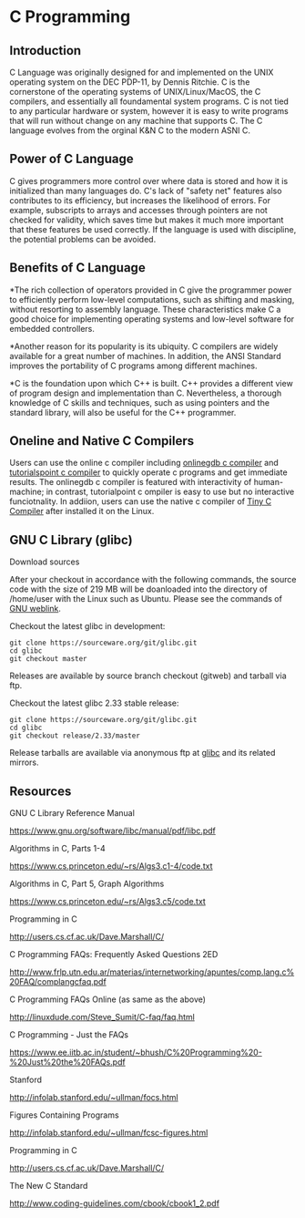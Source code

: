 # C Programming 

## Introduction

C Language was originally designed for and implemented on the UNIX operating system on the DEC PDP-11, by Dennis Ritchie. C is the cornerstone of the operating systems of UNIX/Linux/MacOS, the C compilers, and essentially all foundamental system programs. C is not tied to any particular hardware or system, however it is easy to write programs that will run without change on any machine that supports C. The C language evolves from the orginal K&N C to the modern ASNI C. 

## Power of C Language

C gives programmers more control over where data is stored and how it is initialized than many languages do. C's lack of "safety net" features also contributes to its efficiency, but increases the likelihood of errors. For example, subscripts to arrays and accesses through pointers are not checked for validity, which saves time but makes it much more important that these features be used correctly. If the language is used with discipline, the potential problems can be avoided. 

## Benefits of C Language 

*The rich collection of operators provided in C give the programmer power to efficiently perform low-level computations, such as shifting and masking, without resorting to assembly language. These characteristics make C a good choice for implementing operating systems and low-level software for embedded controllers.

*Another reason for its popularity is its ubiquity. C compilers are widely available for a great number of machines. In addition, the ANSI Standard improves the portability of C programs among different machines.

*C is the foundation upon which C++ is built. C++ provides a different view of program design and implementation than C. Nevertheless, a thorough knowledge of C skills and techniques, such as using pointers and the standard library, will also be useful for the C++ programmer. 

## Oneline and Native C Compilers 

Users can use the online c compiler including [onlinegdb c compiler](https://www.onlinegdb.com/online_c_compiler) and [tutorialspoint c compiler](https://www.tutorialspoint.com/compile_c_online.php) to quickly operate c programs and get immediate results. The onlinegdb c compiler is featured with interactivity of human-machine; in contrast, tutorialpoint c ompiler is easy to use but no interactive funciotnality. In addiion, users can use the native c compiler of [Tiny C Compiler](https://bellard.org/tcc/) after installed it on the Linux. 

## GNU C Library (glibc)

Download sources 

After your checkout in accordance with the following commands, the source code with the size of 219 MB will be doanloaded into the directory of /home/user with the Linux such as Ubuntu. Please see the commands of [GNU weblink](https://www.gnu.org/software/libc/sources.html). 

Checkout the latest glibc in development:

    git clone https://sourceware.org/git/glibc.git
    cd glibc
    git checkout master
    
Releases are available by source branch checkout (gitweb) and tarball via ftp.

Checkout the latest glibc 2.33 stable release:

    git clone https://sourceware.org/git/glibc.git
    cd glibc
    git checkout release/2.33/master
    
Release tarballs are available via anonymous ftp at [glibc](http://ftp.gnu.org/gnu/glibc/) and its related mirrors.


## Resources

GNU C Library Reference Manual

https://www.gnu.org/software/libc/manual/pdf/libc.pdf

Algorithms in C, Parts 1-4

https://www.cs.princeton.edu/~rs/Algs3.c1-4/code.txt

Algorithms in C, Part 5, Graph Algorithms

https://www.cs.princeton.edu/~rs/Algs3.c5/code.txt

Programming in C

http://users.cs.cf.ac.uk/Dave.Marshall/C/

C Programming FAQs: Frequently Asked Questions 2ED

http://www.frlp.utn.edu.ar/materias/internetworking/apuntes/comp.lang.c%20FAQ/complangcfaq.pdf

C Programming FAQs Online (as same as the above)

http://linuxdude.com/Steve_Sumit/C-faq/faq.html

C Programming - Just the FAQs

https://www.ee.iitb.ac.in/student/~bhush/C%20Programming%20-%20Just%20the%20FAQs.pdf

Stanford

http://infolab.stanford.edu/~ullman/focs.html

Figures Containing Programs

http://infolab.stanford.edu/~ullman/fcsc-figures.html

Programming in C

http://users.cs.cf.ac.uk/Dave.Marshall/C/

The New C Standard 

http://www.coding-guidelines.com/cbook/cbook1_2.pdf
